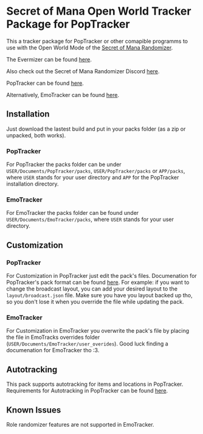 # Secret of Mana Open World Tracker Package for PopTracker

This a tracker package for  PopTracker or other comapible programms to use with the Open World Mode of the [Secret of Mana Randomizer](https://secretofmanaancientcave.blogspot.com).

The Evermizer can be found [here](https://evermizer.com).

Also check out the Secret of Mana Randomizer Discord [here](https://discord.gg/YfmUHqU).

PopTracker can be found [here](https://github.com/black-sliver/PopTracker/releases).

Alternatively, EmoTracker can be found [here](https://emotracker.net).

## Installation

Just download the lastest build and put in your packs folder (as a zip or unpacked, both works).

### PopTracker

For PopTracker the packs folder can be under `USER/Documents/PopTracker/packs`, `USER/PopTracker/packs` or `APP/packs`, where `USER` stands for your user directory and `APP` for the PopTracker installation directory.

### EmoTracker

For EmoTracker the packs folder can be found under `USER/Documents/EmoTracker/packs`, where `USER` stands for your user directory.

## Customization

### PopTracker

For Customization in PopTracker just edit the pack's files. Documenation for PopTracker's pack format can be found [here](https://github.com/black-sliver/PopTracker/blob/master/doc/PACKS.md).
For example: if you want to change the broadcast layout, you can add your desired layout to the `layout/broadcast.json` file.
Make sure you have you layout backed up tho, so you don't lose it when you override the file while updating the pack.

### EmoTracker

For Customization in EmoTracker you overwrite the pack's file by placing the file in EmoTracks overrides folder (`USER/Documents/EmoTracker/user_overides`). Good luck finding a documenation for EmoTracker tho :3.

## Autotracking

This pack supports autotracking for items and locations in PopTracker.
Requirements for Autotracking in PopTracker can be found [here](https://github.com/black-sliver/PopTracker/#auto-tracking).

## Known Issues

Role randomizer features are not supported in EmoTracker.
